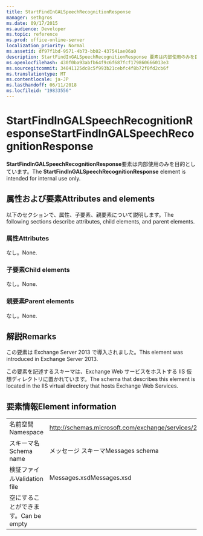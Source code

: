 ```yaml
---
title: StartFindInGALSpeechRecognitionResponse
manager: sethgros
ms.date: 09/17/2015
ms.audience: Developer
ms.topic: reference
ms.prod: office-online-server
localization_priority: Normal
ms.assetid: df97f1bd-9571-4b73-bb02-437541ae06a0
description: StartFindInGALSpeechRecognitionResponse 要素は内部使用のみを目的としています。
ms.openlocfilehash: 430f0ba93abfb64f9c6f687fcf179860666013e3
ms.sourcegitcommit: 34041125dc8c5f993b21cebfc4f8b72f0fd2cb6f
ms.translationtype: MT
ms.contentlocale: ja-JP
ms.lasthandoff: 06/11/2018
ms.locfileid: "19833556"
---
```

# <a name="startfindingalspeechrecognitionresponse"></a><span data-ttu-id="00214-103">StartFindInGALSpeechRecognitionResponse</span><span class="sxs-lookup"><span data-stu-id="00214-103">StartFindInGALSpeechRecognitionResponse</span></span>

<span data-ttu-id="00214-104">**StartFindInGALSpeechRecognitionResponse**要素は内部使用のみを目的としています。</span><span class="sxs-lookup"><span data-stu-id="00214-104">The **StartFindInGALSpeechRecognitionResponse** element is intended for internal use only.</span></span> 

## <a name="attributes-and-elements"></a><span data-ttu-id="00214-105">属性および要素</span><span class="sxs-lookup"><span data-stu-id="00214-105">Attributes and elements</span></span>

<span data-ttu-id="00214-106">以下のセクションで、属性、子要素、親要素について説明します。</span><span class="sxs-lookup"><span data-stu-id="00214-106">The following sections describe attributes, child elements, and parent elements.</span></span>
  
### <a name="attributes"></a><span data-ttu-id="00214-107">属性</span><span class="sxs-lookup"><span data-stu-id="00214-107">Attributes</span></span>

<span data-ttu-id="00214-108">なし。</span><span class="sxs-lookup"><span data-stu-id="00214-108">None.</span></span>
  
### <a name="child-elements"></a><span data-ttu-id="00214-109">子要素</span><span class="sxs-lookup"><span data-stu-id="00214-109">Child elements</span></span>

<span data-ttu-id="00214-110">なし。</span><span class="sxs-lookup"><span data-stu-id="00214-110">None.</span></span>
  
### <a name="parent-elements"></a><span data-ttu-id="00214-111">親要素</span><span class="sxs-lookup"><span data-stu-id="00214-111">Parent elements</span></span>

<span data-ttu-id="00214-112">なし。</span><span class="sxs-lookup"><span data-stu-id="00214-112">None.</span></span>
  
## <a name="remarks"></a><span data-ttu-id="00214-113">解説</span><span class="sxs-lookup"><span data-stu-id="00214-113">Remarks</span></span>

<span data-ttu-id="00214-114">この要素は Exchange Server 2013 で導入されました。</span><span class="sxs-lookup"><span data-stu-id="00214-114">This element was introduced in Exchange Server 2013.</span></span>
  
<span data-ttu-id="00214-115">この要素を記述するスキーマは、Exchange Web サービスをホストする IIS 仮想ディレクトリに置かれています。</span><span class="sxs-lookup"><span data-stu-id="00214-115">The schema that describes this element is located in the IIS virtual directory that hosts Exchange Web Services.</span></span>
  
## <a name="element-information"></a><span data-ttu-id="00214-116">要素情報</span><span class="sxs-lookup"><span data-stu-id="00214-116">Element information</span></span>

|||
|:-----|:-----|
|<span data-ttu-id="00214-117">名前空間</span><span class="sxs-lookup"><span data-stu-id="00214-117">Namespace</span></span>  <br/> |http://schemas.microsoft.com/exchange/services/2006/messages  <br/> |
|<span data-ttu-id="00214-118">スキーマ名</span><span class="sxs-lookup"><span data-stu-id="00214-118">Schema name</span></span>  <br/> |<span data-ttu-id="00214-119">メッセージ スキーマ</span><span class="sxs-lookup"><span data-stu-id="00214-119">Messages schema</span></span>  <br/> |
|<span data-ttu-id="00214-120">検証ファイル</span><span class="sxs-lookup"><span data-stu-id="00214-120">Validation file</span></span>  <br/> |<span data-ttu-id="00214-121">Messages.xsd</span><span class="sxs-lookup"><span data-stu-id="00214-121">Messages.xsd</span></span>  <br/> |
|<span data-ttu-id="00214-122">空にすることができます。</span><span class="sxs-lookup"><span data-stu-id="00214-122">Can be empty</span></span>  <br/> ||
   

